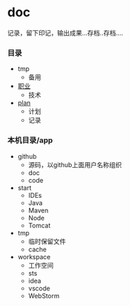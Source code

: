 # doc
记录，留下印记，输出成果...存档..存档....

### 目录
- tmp
    - 备用
- [职业](job/README.md)
    - 技术
- [plan](plan/README.md)
    - 计划
    - 记录

### 本机目录/app
- github
    - 源码，以github上面用户名称组织
    - doc
    - code
- start
    - IDEs
    - Java
    - Maven
    - Node
    - Tomcat
- tmp
    - 临时保留文件
    - cache
- workspace
    - 工作空间
    - sts
    - idea
    - vscode
    - WebStorm
